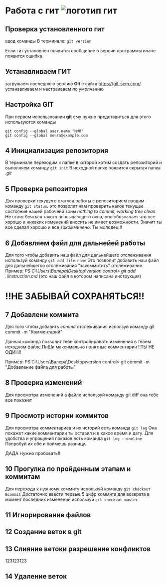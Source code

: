 # Работа с гит ![логотип гит](logo@2x.png)
## Проверка установленного гит
ввод команды В терминале: `git version`

Если гит установлен появится сообщение о версии программы иначе появится ошибка
## Устанавливаем ГИТ
загружаем последнюю версию **Git** с сайта https://git-scm.com/
устанавливаем и настраиваем по умолчанию

## Настройка GIT
При первом использовании **git** ему нужно представиться
для этого используются команды 
```
git config --global user.name "ИМЯ"
git config --global почта@example.com
```
## 4 Инициализация репозитория
В терминале переходим к папке в которой хотим создать репозиторий и выполняем команду `git init`
В исходной папке появится скрытая папка *.git*
## 5 Проверка репозитория 
Для проверки текущего статуса работы с репозиторием вводим команду `git status`.
это позволит нам проверить какое текущее состояние нашей рабочейй зоны
*nothing to commit, working tree clean*: Не стоит бояться такого всплывающего окна, оно обозначает что все хорошо и никаких изменений вносить не имеет возможности. Значит ты все сделал хорошо и все *закоммичено*. Ты молодец!!!
## 6 Добавляем файл для дальнейей работы
Для того чтобы добавить наш файл для дальнейшего отслеживания используй команду `git add file name`
Это позволит добавить наш файл для дальнейшегоо отслеживания  "закоммитить" отслеживание.
Пример: *PS C:\Users\Валера\Desktop\version control> git add .\instruction.md* (это наш файл в котором написана инструкция)
# !!НЕ ЗАБЫВАЙ СОХРАНЯТЬСЯ!!
## 7 Добавлени коммита
Для того чтобы добавить *commit* отслеживания исползуй команду git commit -m "Комментарий"

Данная команда позволит тебе контролировать изменения в твоем исходном файле.ПиШи максимально понятные комментарии !!ТЫ НЕ ОДИН!!

Пример: PS C:\Users\Валера\Desktop\version control> git commit -m "Добавление файла для работы"
## 8 Проверка изменений
Для просмотра изменений в файле используй команду git diff она тебе все покажет
## 9 Просмотр истории коммитов
Для просмотра комментариев и их историй есть команда `git log`
Она покажет какие комментарии ты оставил и в какое время и дату.
Для удобства и упрощения показов есть команда `git log --oneline`
Попробуй их обе и поймешь разницу.

ДАДА Нужно пробовать!!
## 10 Прогулка по пройденным этапам и коммитам
Для перехода к нужному коммиту используй команду `git checkout №commit`
Достаточно ввести первые 5 цифр коммита
для возврата в момент последних изменений используй
`git checkout master`
## 11 Игнорирование файлов
## 12 Cоздание веток в git 
## 13 Слияние ветоки разрешение конфликтов
123123123
 
## 14 Удаление веток